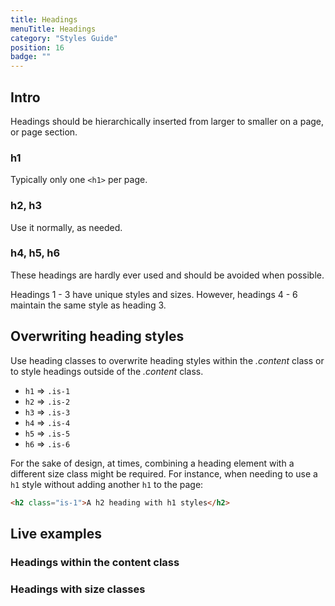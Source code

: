 ```yaml
---
title: Headings
menuTitle: Headings
category: "Styles Guide"
position: 16
badge: ""
---
```


## Intro

Headings should be hierarchically inserted from larger to smaller on a page, or page section.

### h1

Typically only one `<h1>` per page.

### h2, h3

Use it normally, as needed.

### h4, h5, h6

These headings are hardly ever used and should be avoided when possible.

<alert>Headings 1 - 3 have unique styles and sizes. However, headings 4 - 6 maintain the same style as heading 3.</alert>

## Overwriting heading styles

Use heading classes to overwrite heading styles within the _.content_ class or to style headings outside of the _.content_ class.

- `h1` &DoubleRightArrow; `.is-1`
- `h2` &DoubleRightArrow; `.is-2`
- `h3` &DoubleRightArrow; `.is-3`
- `h4` &DoubleRightArrow; `.is-4`
- `h5` &DoubleRightArrow; `.is-5`
- `h6` &DoubleRightArrow; `.is-6`

For the sake of design, at times, combining a heading element with a different size class might be required. For instance, when needing to use a `h1` style without adding another `h1` to the page:

```html
<h2 class="is-1">A h2 heading with h1 styles</h2>
```

## Live examples

### Headings within the content class

<example name="Headings1" height="500"></example>

### Headings with size classes

<example name="Headings2" height="500"></example>

